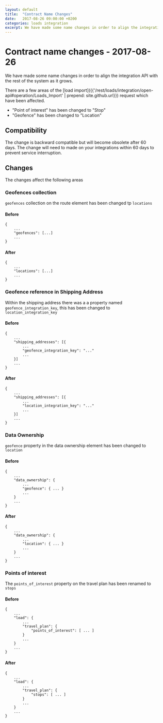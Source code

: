```yaml
---
layout: default
title:  "Contract Name Changes"
date:   2017-08-26 09:00:00 +0200
categories: loads integration
excerpt: We have made some name changes in order to align the integration API with the rest of the system as it grows.
---
```


# Contract name changes - 2017-08-26

We have made some name changes in order to align the integration API with the rest of the system as it grows.

There are a few areas of the [load import]({{'/rest/loads/integration/open-api#operation/Loads_Import' | prepend: site.github.url}}) request which have been affected.

- "Point of interest" has been changed to "Stop"
- "Geofence" has been changed to "Location"

## Compatibility

The change is backward compatible but will become obsolete after 60 days. The change will need to made on your integrations within 60 days to prevent service interruption.

## Changes

The changes affect the following areas

### Geofences collection

`geofences` collection on the route element has been changed tp `locations`

#### Before

```
{
	...
	"geofences": [...]
	...
}
```

#### After

```
{
	...
	"locations": [...]
	...
}
```

### Geofence reference in Shipping Address

Within the shipping address there was a a property named `geofence_integration_key`, this has been changed to `location_integration_key`

#### Before

```
{
	...
	"shipping_addresses": [{
		...
		"geofence_integration_key": "..."
		...
	}]
	...
}
```

#### After

```
{
	...
	"shipping_addresses": [{
		...
		"location_integration_key": "..."
		...
	}]
	...
}
```

### Data Ownership

`geofence` property in the data ownership element has been changed to `location`

#### Before

```
{
	...
	"data_ownership": {
		...
		"geofence": { ... }
		...
	}
	...
}
```

#### After

```
{
	...
	"data_ownership": {
		...
		"location": { ... }
		...
	}
	...
}
```

### Points of interest

The `points_of_interest` property on the travel plan has been renamed to `stops`

#### Before

```
{
	...
	"load": {
		...
		"travel_plan": {
			"points_of_interest": [ ... ]
		}
		...
	}
	...
}
```

#### After

```
{
	...
	"load": {
		...
		"travel_plan": {
			"stops": [ ... ]
		}
		...
	}
	...
}
```